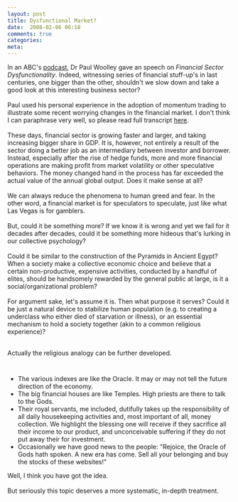 ```yaml
---
layout: post
title: Dysfunctional Market?
date:  2008-02-06 06:18
comments: true
categories:
meta: 
---
```

In an ABC's <a href="http://www.abc.net.au/rn/podcast/feeds/bia.xml"> podcast</a>, Dr Paul Woolley gave an speech on <span style="font-style: italic;">Financial Sector Dysfunctionality</span>. Indeed, witnessing series of financial stuff-up's in last centuries, one bigger than the other,  shouldn't we slow down and take a good look at this interesting business sector?<br /><br />Paul used his personal experience in the adoption of momentum trading to illustrate some recent worrying changes  in the financial market. I don't think I can paraphrase very well, so please read full transcript <a href="http://www.abc.net.au/rn/bigideas/stories/2008/2149972.htm">here</a>.<br /><br />These days, financial sector is growing faster and larger, and taking increasing bigger share in  GDP. It is, however, not entirely a result of the sector doing a better job as an intermediary between investor and borrower. Instead, especially after the rise of hedge funds, more and more financial operations are making profit from market volatility or other speculative behaviors. The money changed hand in the process has far exceeded the actual value of the annual global output. Does it make sense at all?<br /><br />We can always reduce the phenomena to human greed and fear. In the other word, a financial market is for speculators to speculate, just like what Las Vegas is for gamblers.<br /><br />But, could it be something more? If we know it is wrong and yet we fail for it decades after decades, could it be something more hideous that's lurking in our collective psychology?<br /><br />Could it be similar to the construction of the Pyramids in Ancient Egypt? When a society make a collective economic choice and believe that a certain non-productive, expensive activities, conducted by a handful of elites, should be handsomely rewarded by the general public at large, is it a social/organizational problem?<br /><br />For argument sake, let's assume it is. Then what purpose it serves? Could it be just a natural device to stabilize human population (e.g. to creating a underclass who either died of starvation or illness), or an essential mechanism to hold a society together (akin to a common religious experience)?<br /><br /><div style="text-align: left;">Actually the religious analogy can be further developed.<br /><a onblur="try {parent.deselectBloggerImageGracefully();} catch(e) {}" href="http://3.bp.blogspot.com/_j_Rnsthw-6Y/R7qxdFFu8QI/AAAAAAAAAEw/PVk0gHeVPqU/s1600-h/money_whopship.jpg"><img style="margin: 0pt 0pt 10px 10px; cursor: pointer;" src="http://3.bp.blogspot.com/_j_Rnsthw-6Y/R7qxdFFu8QI/AAAAAAAAAEw/PVk0gHeVPqU/s320/money_whopship.jpg" alt="" id="BLOGGER_PHOTO_ID_5168638635501613314" border="0" /></a></div><br /><ul><li>The various indexes are like the Oracle. It may or may not tell the future direction of the economy. </li><li>The big financial houses are like Temples. High priests are there to talk to the Gods.</li><li>Their royal servants, me included, dutifully takes up the responsibility of all daily housekeeping activities and, most important of all, money collection. We highlight the blessing one will receive if they sacrifice all their income to our product, and unconceivable suffering if they do not put away their for investment.</li><li>Occasionally we have good news to the people: "Rejoice, the Oracle of Gods hath spoken. A new era has come. Sell all your belonging and buy the stocks of these websites!"</li></ul>Well, I think you have got the idea.<br /><br />But seriously this topic deserves a more systematic, in-depth treatment.